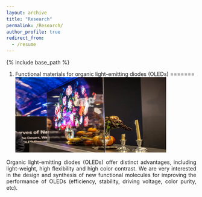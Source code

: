 ```yaml
---
layout: archive
title: "Research"
permalink: /Research/
author_profile: true
redirect_from:
  - /resume
---
```


{% include base_path %}

1. Functional materials for organic light-emitting diodes (OLEDs)
=======
<br/> <img src='/images/research1.jpg' width="400" height="200">
<div style="text-align: justify">
Organic light-emitting diodes (OLEDs) offer distinct advantages, including light-weight, high flexibility and high color contrast. We are very interested in the design and synthesis of new functional molecules for improving the performance of OLEDs (efficiency, stability, driving voltage, color purity, etc).
</div>
